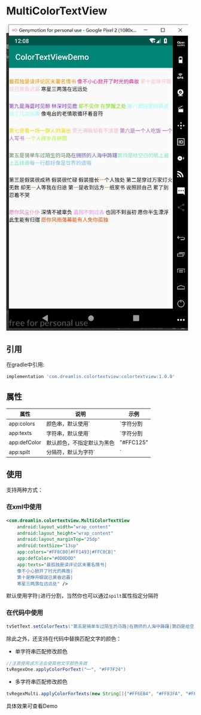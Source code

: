 # MultiColorTextView

<img src="./images/color-text.jpg" style="zoom:80%;" />

## 引用

在gradle中引用:

```groovy
implementation 'com.dreamlin.colortextview:colortextview:1.0.0'
```



## 属性

| 属性         | 说明                        | 示例                                                     |
| ------------ | --------------------------- | -------------------------------------------------------- |
| app:colors   | 颜色串，默认使用`|`字符分割 | "#FF0000\|#00FF00\|#0000FF"                              |
| app:texts    | 字符串，默认使用`|`字符分割 | "愿你风尘仆仆\|深情不被辜负\|虽回不到过去\|也回不到当初" |
| app:defColor | 默认颜色，不指定默认为黑色  | "#FFC125"                                                |
| app:spilt    | 分隔符，默认为字符`|`       | "="、"\|"等                                              |



## 使用

支持两种方式：

### 在xml中使用

```xml
<com.dreamlin.colortextview.MultiColorTextView
    android:layout_width="wrap_content"
    android:layout_height="wrap_content"
    android:layout_marginTop="25dp"
    android:textSize="13sp"
    app:colors="#FF8C00|#FF1493|#FFC0CB|"
    app:defColor="#0D0D0D"
    app:texts="最孤独是读评论区未署名情书|
    像不小心掀开了时光的典故|
    第十是睁开眼就已黄昏迟暮|
    寒星三两落在远远处" />

```

默认使用字符`|`进行分割，当然你也可以通过`spilt`属性指定分隔符

### 在代码中使用

```java
tvSetText.setColorTexts("第五是骑单车过陌生的马路|在拥挤的人海中踌躇|第四是给空白的纸上画上五线谱|每一行都好像是世界的遗嘱", "#548B54|#6959CD|#76EEC6|#7EC0EE")
```

除此之外，还支持在代码中替换匹配文字的颜色：

- 单字符串匹配修改颜色

```java
//注意使用该方法会使其他文字颜色失效
tvRegexOne.applyColorForText("一", "#FF7F24")
```

- 多字符串匹配修改颜色

```java
tvRegexMulti.applyColorForTexts(new String[]{"#FF6EB4", "#FF83FA", "#FF4500"}, "愿你风尘仆仆", "虽回不到过去", "愿你风雨落幕能有人免你孤独")
```

具体效果可查看Demo